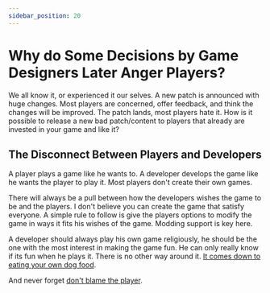 ```yaml
---
sidebar_position: 20
---
```


# Why do Some Decisions by Game Designers Later Anger Players?

We all know it, or experienced it our selves. A new patch is announced with huge changes. Most players are concerned, offer feedback, and think the changes will be improved. The patch lands, most players hate it. How is it possible to release a new bad patch/content to players that already are invested in your game and like it?

## The Disconnect Between Players and Developers

A player plays a game like he wants to. A developer develops the game like he wants the player to play it. Most players don't create their own games.

There will always be a pull between how the developers wishes the game to be and the players. I don't believe you can create the game that satisfy everyone. A simple rule to follow is give the players options to modify the game in ways it fits his wishes of the game. Modding support is key here.

A developer should always play his own game religiously, he should be the one with the most interest in making the game fun. He can only really know if its fun when he plays it. There is no other way around it. [It comes down to eating your own dog food](https://en.wikipedia.org/wiki/Eating_your_own_dog_food).

And never forget [don't blame the player](/docs/Design/dont-blame-the-player).
